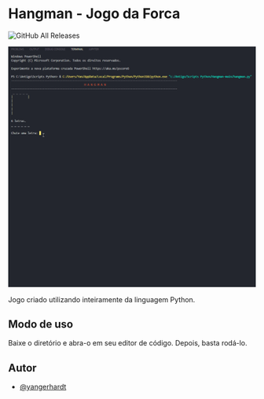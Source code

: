 # Hangman - Jogo da Forca
![GitHub All Releases](https://img.shields.io/github/last-commit/Yangerhardt/Hangman?logo=GitHub)

![](https://github.com/Yangerhardt/Hangman/blob/main/Anima%C3%A7%C3%A3o.gif)

Jogo criado utilizando inteiramente da linguagem Python.

## Modo de uso

Baixe o diretório e abra-o em seu editor de código. Depois, basta rodá-lo.


## Autor

- [@yangerhardt](https://www.github.com/Yangerhardt)
